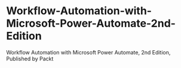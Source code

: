 # Workflow-Automation-with-Microsoft-Power-Automate-2nd-Edition
Workflow Automation with Microsoft Power Automate, 2nd Edition, Published by Packt
